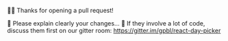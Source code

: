 👋🏽 Thanks for opening a pull request!

💭 Please explain clearly your changes...
💬 If they involve a lot of code, discuss them first on our gitter room: 
https://gitter.im/gpbl/react-day-picker
